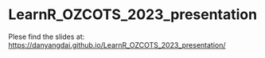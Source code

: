 # LearnR_OZCOTS_2023_presentation

Plese find the slides at: https://danyangdai.github.io/LearnR_OZCOTS_2023_presentation/
